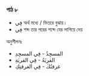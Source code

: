 ### পাঠ ৮

- فِي অর্থ মধ্যে / ভিতরে বুঝায়।
- فِي শব্দ তার পরের শব্দে যের লাগিয়ে দেয়

অনুশীলনঃ

- المسجِدُ - فِي المسجِدِ
- القريَةُ - فِي القريَةِ
- غرفتُكَ - فِي الغرفتِكِ
